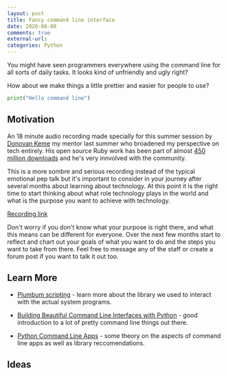 ```yaml
---
layout: post
title: Fancy command line interface
date: 2020-06-08
comments: true
external-url:
categories: Python
---
```


You might have seen programmers everywhere using the command line for all sorts of daily tasks. It looks kind of unfriendly and ugly right?

How about we make things a little prettier and easier for people to use?

```python
print("Hello command line")
```

## Motivation

An 18 minute audio recording made specially for this summer session by [Donovan Keme](https://github.com/digitalextremist) my mentor last summer who broadened my perspective on tech entirely. His open source Ruby work has been part of almost [450 million downloads](https://rubygems.org/profiles/digitalextremist) and he's very innvolved with the community.

This is a more sombre and serious recording instead of the typical emotional pep talk but it's important to consider in your journey after several months about learning about technology. At this point it is the right time to start thinking about what role technology plays in the world and what is the purpose you want to achieve with technology. 

[Recording link](https://extremist.digital/audio/126-m20210504083039-5tp5-harsh.mp3
)

Don't worry if you don't know what your purpose is right there, and what this means can be different for everyone. Over the next few months start to reflect and chart out your goals of what you want to do and the steps you want to take from there. Feel free to message any of the staff or create a forum post if you want to talk it out too.

## Learn More

* [Plumbum scripting](https://iscinumpy.gitlab.io/post/plumbum-scripting/) - learn more about the library we used to interact with the actual system programs.

* [Building Beautiful Command Line Interfaces with Python](https://codeburst.io/building-beautiful-command-line-interfaces-with-python-26c7e1bb54df) - good introduction to a lot of pretty command line things out there.

* [Python Command Line Apps](https://www.davidfischer.name/2017/01/python-command-line-apps/) - some theory on the aspects of command line apps as well as library reccomendations.

## Ideas